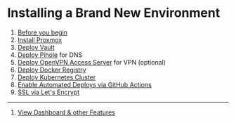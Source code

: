 # Installing a Brand New Environment

1. [Before you begin](./installation/before-you-begin.md)
1. [Install Proxmox](./installation/proxmox.md)
1. [Deploy Vault](./installation/vault.md)
1. [Deploy Pihole](./installation/pihole.md) for DNS
1. [Deploy OpenVPN Access Server](./installation/openvpn-as.md) for VPN (optional)
1. [Deploy Docker Registry](./installation/docker-registry.md)
1. [Deploy Kubernetes Cluster](./installation/kubernetes.md)
1. [Enable Automated Deploys via GitHub Actions](./installation/github-actions.md)
1. [SSL via Let's Encrypt](./installation/lets-encrypt.md)

---

1. [View Dashboard & other Features](./kubernetes-cluster-features.md)
